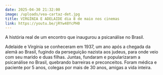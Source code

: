 ```yaml
---
date: 2025-04-30 21:32:00
image: /uploads/vea-cartaz-det.jpg
title: VIRGÍNIA E ADELAIDE dia 8 de maio nos cinemas
link: https://youtu.be/jRYw48YcPH0
---
```

A história real de um encontro que inaugurou a psicanálise no Brasil.

Adelaide e Virgínia se conheceram em 1937, um ano após a chegada da alemã ao Brasil, fugindo da perseguição nazista aos judeus, para onde veio com seu marido e duas filhas. Juntas, fundaram e popularizaram a psicanálise no Brasil, quebrando barreiras e preconceitos. Foram médica e paciente por 5 anos, colegas por mais de 30 anos, amigas a vida inteira.
